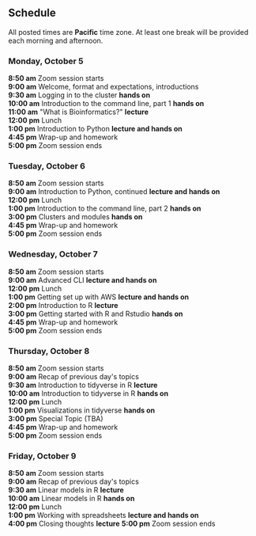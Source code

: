 ## Schedule

All posted times are **Pacific** time zone. At least one break will be provided each morning and afternoon.

### Monday, October 5

**8:50 am**  Zoom session starts    
**9:00 am**  Welcome, format and expectations, introductions   
**9:30 am**  Logging in to the cluster __hands on__   
**10:00 am** Introduction to the command line, part 1 __hands on__    
**11:00 am** "What is Bioinformatics?" __lecture__   
**12:00 pm** Lunch    
**1:00 pm**  Introduction to Python __lecture and hands on__    
**4:45 pm**  Wrap-up and homework  
**5:00 pm**  Zoom session ends    

### Tuesday, October 6

**8:50 am**  Zoom session starts  
**9:00 am**  Introduction to Python, continued __lecture and hands on__  
**12:00 pm** Lunch  
**1:00 pm**  Introduction to the command line, part 2 __hands on__   
**3:00 pm**  Clusters and modules __hands on__   
**4:45 pm**  Wrap-up and homework  
**5:00 pm**  Zoom session ends   

### Wednesday, October 7

**8:50 am**  Zoom session starts  
**9:00 am**  Advanced CLI __lecture and hands on__   
**12:00 pm** Lunch  
**1:00 pm**  Getting set up with AWS __lecture and hands on__   
**2:00 pm**  Introduction to R __lecture__     
**3:00 pm**  Getting started with R and Rstudio __hands on__   
**4:45 pm**  Wrap-up and homework  
**5:00 pm**  Zoom session ends  

### Thursday, October 8

**8:50 am**  Zoom session starts  
**9:00 am**  Recap of previous day's topics  
**9:30 am**  Introduction to tidyverse in R __lecture__   
**10:00 am** Introduction to tidyverse in R __hands on__     
**12:00 pm** Lunch  
**1:00 pm**  Visualizations in tidyverse __hands on__     
**3:00 pm**  Special Topic (TBA)  
**4:45 pm**  Wrap-up and homework  
**5:00  pm**  Zoom session ends  

### Friday, October 9

**8:50 am**  Zoom session starts  
**9:00 am**  Recap of previous day's topics  
**9:30 am**  Linear models in R __lecture__    
**10:00 am** Linear models in R __hands on__     
**12:00 pm** Lunch  
**1:00 pm**  Working with spreadsheets __lecture and hands on__     
**4:00 pm**  Closing thoughts __lecture__
**5:00  pm**  Zoom session ends  
